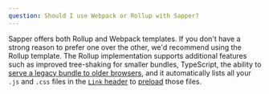 ```yaml
---
question: Should I use Webpack or Rollup with Sapper?
---
```


Sapper offers both Rollup and Webpack templates. If you don't have a strong reason to prefer one over the other, we'd recommend using the Rollup template. The Rollup implementation supports additional features such as improved tree-shaking for smaller bundles, TypeScript, the ability to [serve a legacy bundle to older browsers](../docs#Browser_support), and it automatically lists all your `.js` and `.css` files in the [`Link` header](https://developer.mozilla.org/en-US/docs/Web/HTTP/Headers/Link) to [preload](https://developer.mozilla.org/en-US/docs/Web/HTML/Link_types/preload) those files.
